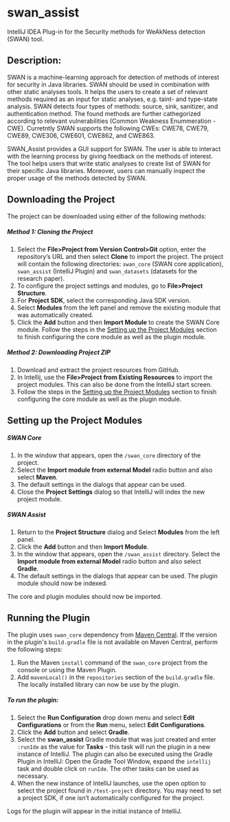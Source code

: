 # swan_assist
IntelliJ IDEA Plug-in for the Security methods for WeAkNess detection (SWAN) tool.

Description: 
-------------
SWAN is a machine-learning approach for detection of methods of interest for security in Java libraries. 
SWAN should be used in combination with other static analyses tools. It helps the users to create a set of relevant methods required as an input for static analyses, e.g. taint- and type-state analysis. 
SWAN detects four types of methods: source, sink, sanitizer, and authentication method. 
The found methods are further cathegorized according to relevant vulnerabilities (Common Weakness Enummeration  - CWE). Curretntly SWAN supports the following CWEs: CWE78, CWE79, CWE89, CWE306, CWE601, CWE862, and CWE863. 

SWAN_Assist provides a GUI support for SWAN. The user is able to interact with the learning process by giving feedback on the methods of interest. 
The tool helps users that write static analyses to create list of SWAN for their specific Java libraries. 
Moreover, users can manually inspect the proper usage of the methods detected by SWAN. 


## Downloading the Project

The project can be downloaded using either of the following methods:

##### Method 1: Cloning the Project 
1) Select the **File>Project from Version Control>Git** option, enter the repository’s URL and then select **Clone** to import the project. The project will contain the following directories: ``swan_core`` (SWAN core application), ``swan_assist`` (IntelliJ Plugin) and ``swan_datasets`` (datasets for the research paper).
2) To configure the project settings and modules, go to **File>Project Structure**. 
3) For **Project SDK**, select the corresponding Java SDK version.
4) Select **Modules** from the left panel and remove the existing module that was automatically created.
5) Click the **Add** button and then **Import Module** to create the SWAN Core module. Follow the steps in the [Setting up the Project Modules](https://github.com/secure-software-engineering/swan/tree/master/swan_assist#setting-up-the-project-modules) section to finish configuring the core module as well as the plugin module.

		
##### Method 2: Downloading Project ZIP
1) Download and extract the project resources from GitHub.
2) In Intellij, use the **File>Project from Existing Resources** to import the project modules. This can also be done from the IntelliJ start screen.  
3) Follow the steps in the [Setting up the Project Modules](https://github.com/secure-software-engineering/swan/tree/master/swan_assist#setting-up-the-project-modules) section to finish configuring the core module as well as the plugin module.

## Setting up the Project Modules

##### SWAN Core
1) In the window that appears, open the ``/swan_core`` directory of the project. 
2) Select the **Import module from external Model** radio button and also select **Maven**. 
3) The default settings in the dialogs that appear can be used. 
4) Close the **Project Settings** dialog so that IntelliJ will index the new project module.

##### SWAN Assist
1) Return to the **Project Structure** dialog and Select **Modules** from the left panel.
2) Click the **Add** button and then **Import Module**. 
3) In the window that appears, open the ``/swan_assist`` directory. Select the **Import module from external Model** radio button and also select **Gradle**. 
4) The default settings in the dialogs that appear can be used. The plugin module should now be indexed. 

The core and plugin modules should now be imported. 

## Running the Plugin

The plugin uses ``swan_core`` dependency from [Maven Central](https://mvnrepository.com/artifact/de.upb.cs.swt/swan_core). If the version in the plugin's ``build.gradle`` file is not available on Maven Central, perform the following steps:
1) Run the Maven ``install`` command of the ``swan_core`` project from the console or using the Maven Plugin.
2) Add ``mavenLocal()`` in the ``repositories`` section of the ``build.gradle`` file. The locally installed library can now be use by the plugin.

##### To run the plugin:

1) Select the **Run Configuration** drop down menu and select **Edit Configurations** or from the **Run** menu, select **Edit Configurations**. 
2) Click the **Add** button and select **Gradle**. 
3) Select the **swan_assist** Gradle module that was just created and enter ``:runIde`` as the value for **Tasks** - this task will run the plugin in a new instance of IntelliJ. The plugin can also be executed using the Gradle Plugin in IntelliJ: Open the Gradle Tool Window, expand the ``intellij`` task and double click on ``runIde``. The other tasks can be used as necessary.
4) When the new instance of IntelliJ launches, use the open option to select the project found in ``/test-project`` directory. You may need to set a project SDK, if one isn’t automatically configured for the project. 

Logs for the plugin will appear in the initial instance of IntelliJ.



